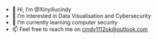 - 👋 Hi, I’m @Xinyiliucindy
- 👀 I’m interested in Data Visualisation and Cybersecurity
- 🌱 I’m currently learning computer security
- 📫 Feel free to reach me on cindy1112ok@outlook.com

<!---
Xinyiliucindy/Xinyiliucindy is a ✨ special ✨ repository because its `README.md` (this file) appears on your GitHub profile.
You can click the Preview link to take a look at your changes.
--->
